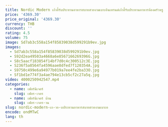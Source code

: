 ```yaml
---
title: Nordic Modern เก้าอี้รับประทานอาหารสบายสวยงามเบาะอินเทรนด์เก้าอี้รับประทานอาหารห้องครัวหรูหรา Sillas Comedor เฟอร์นิเจอร์
price: '4369.30'
price_original: '4369.30'
currency: THB
discount: ''
rating: 4.5
volume: 75
image: Sd7ab3c558a154f85839038d599291b9ev.jpg
images:
  - Sd7ab3c558a154f85839038d599291b9ev.jpg
  - S92d2ea49503a4668a6e8567166269396G.jpg
  - S8c5aacf183854f14bf7d0c4c300512c3E.jpg
  - S236f5a8564fa4596aae8dfed7f120354A.jpg
  - S9750c499e6a94977b019a7ee4fe2ba33O.jpg
  - Sf1bd1e774f3a4ae794e13cb5cf2c27a5q.jpg
video: 4000250942547.mp4
categories:
  - name: เฟอร์นิเจอร์
    slug: เฟอร-เจอร
  - name: เฟอร์นิเจอร์ บ้าน
    slug: เฟอร-เจอร-าน
slug: nordic-modern-เก-าอ-บประทานอาหารสบายสวยงามเบาะอ
encode: ondMTwC
lang: th
---
```

  